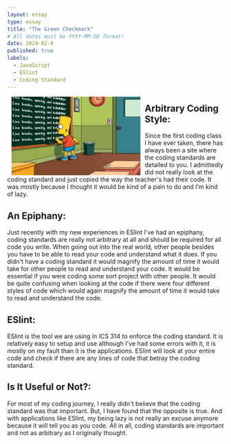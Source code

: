 ```yaml
---
layout: essay
type: essay
title: "The Green Checkmark"
# All dates must be YYYY-MM-DD format!
date: 2024-02-8
published: true
labels:
  - JavaScript
  - ESlint
  - Coding Standard
---
```


<img align="left" hspace="10" width="300pixels" src="/img/414735211af7e003a0b936b32960e744.png">

## Arbitrary Coding Style:
Since the first coding class I have ever taken, there has always been a site where the coding standards are detailed to you. I admittedly did not really look at the coding standard and just copied the way the teacher's had their code. It was mostly because I thought it would be kind of a pain to do and I'm kind of lazy. 

## An Epiphany:
Just recently with my new experiences in ESlint I've had an epiphany, coding standards are really not arbitrary at all and should be required for all code you write. When going out into the real world, other people besides you have to be able to read your code and understand what it does. If you didn't have a coding standard it would magnify the amount of time it would take for other people to read and understand your code. It would be essential if you were coding some sort project with other people. It would be quite confusing when looking at the code if there were four different styles of code which would again magnify the amount of time it would take to read and understand the code. 


## ESlint:
ESlint is the tool we are using in ICS 314 to enforce the coding standard. It is relatively easy to setup and use although I've had some errors with it, it is mostly on my fault than it is the applications. ESlint will look at your entire code and check if there are any lines of code that betray the coding standard.


## Is It Useful or Not?:
For most of my coding journey, I really didn't believe that the coding standard was that important. But, I have found that the opposite is true. And with applications like ESlint, my being lazy is not really an excuse anymore because it will tell you as you code. All in all, coding standards are important and not as arbitrary as I originally thought.
